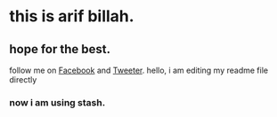 # this is arif billah.
## hope for the best.
follow me on [Facebook]() and [Tweeter]().
hello, i am editing my readme file directly 
### now i am using stash.
